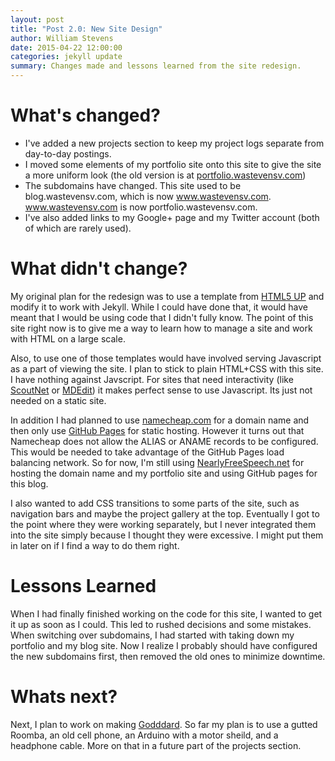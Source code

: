 ```yaml
---
layout: post
title: "Post 2.0: New Site Design"
author: William Stevens
date: 2015-04-22 12:00:00
categories: jekyll update
summary: Changes made and lessons learned from the site redesign.
---
```

# What's changed?
* I've added a new projects section to keep my project logs separate from day-to-day postings.
* I moved some elements of my portfolio site onto this site to give the site a more uniform look (the old version is at [portfolio.wastevensv.com](http://portfolio.wastevensv.com))
* The subdomains have changed. This site used to be blog.wastevensv.com, which is now www.wastevensv.com. www.wastevensv.com is now portfolio.wastevensv.com.
* I've also added links to my Google+ page and my Twitter account (both of which are rarely used).

# What didn't change?
My original plan for the redesign was to use a template from [HTML5 UP](http://html5up.net) and modify it to work with Jekyll. While I could have done that, it would have meant that I would be using code that I didn't fully know. The point of this site right now is to give me a way to learn how to manage a site and work with HTML on a large scale.

Also, to use one of those templates would have involved serving Javascript as a part of viewing the site. I plan to stick to plain HTML+CSS with this site. I have nothing against Javscript. For sites that need interactivity (like [ScoutNet](https://github.com/wastevensv/ScoutNet) or [MDEdit](http://www.wastevensv.com/MDEdit/)) it makes perfect sense to use Javascript. Its just not needed on a static site. 

In addition I had planned to use [namecheap.com](https://www.namecheap.com/) for a domain name and then only use [GitHub Pages](https://pages.github.com/) for static hosting. However it turns out that Namecheap does not allow the ALIAS or ANAME records to be configured. This would be needed to take advantage of the GitHub Pages load balancing network. So for now, I'm still using [NearlyFreeSpeech.net](https://www.nearlyfreespeech.net/) for hosting the domain name and my portfolio site and using GitHub pages for this blog.

I also wanted to add CSS transitions to some parts of the site, such as navigation bars and maybe the project gallery at the top. Eventually I got to the point where they were working separately, but I never integrated them into the site simply because I thought they were excessive. I might put them in later on if I find a way to do them right.

# Lessons Learned
When I had finally finished working on the code for this site, I wanted to get it up as soon as I could. This led to rushed decisions and some mistakes. When switching over subdomains, I had started with taking down my portfolio and my blog site. Now I realize I probably should have configured the new subdomains first, then removed the old ones to minimize downtime.

# Whats next?
Next, I plan to work on making [Godddard](http://jimmyneutron.wikia.com/wiki/Goddard). So far my plan is to use a gutted Roomba, an old cell phone, an Arduino with a motor sheild, and a headphone cable. More on that in a future part of the projects section.